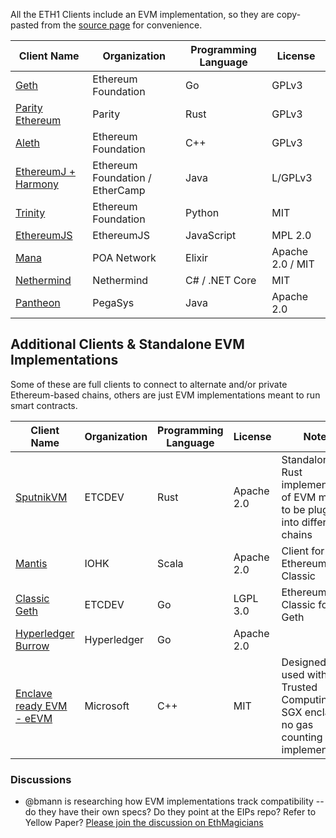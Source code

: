 <!-- TITLE: Ethereum Virtual Machine (EVM) Implementations -->
<!-- SUBTITLE: A list of all the EVM implementations, including private chains -->

All the ETH1 Clients include an EVM implementation, so they are copy-pasted from the [source page](/eth1/clients) for convenience.

|Client Name|Organization|Programming Language|License|
|---|---|---|---|
|[Geth](https://github.com/ethereum/go-ethereum)|Ethereum Foundation|Go|GPLv3|
|[Parity Ethereum](https://github.com/paritytech/parity-ethereum)|Parity|Rust|GPLv3|
|[Aleth](https://github.com/ethereum/aleth)|Ethereum Foundation|C++|GPLv3|
|[EthereumJ + Harmony](https://github.com/ethereum/ethereumj)|Ethereum Foundation / EtherCamp|Java|L/GPLv3|
|[Trinity](https://trinity.ethereum.org/)|Ethereum Foundation|Python|MIT|
|[EthereumJS](https://ethereumjs.github.io/)|EthereumJS|JavaScript|MPL 2.0|
|[Mana](https://github.com/mana-ethereum/mana)|POA Network|Elixir|Apache 2.0 / MIT|
|[Nethermind](https://github.com/tkstanczak/nethermind)|Nethermind|C# / .NET Core|MIT|
|[Pantheon](https://github.com/PegaSysEng/pantheon/)|PegaSys|Java|Apache 2.0|

## Additional Clients & Standalone EVM Implementations

Some of these are full clients to connect to alternate and/or private Ethereum-based chains, others are just EVM implementations meant to run smart contracts.

|Client Name|Organization|Programming Language|License|Notes|
|---|---|---|---|---|
|[SputnikVM](https://github.com/ETCDEVTeam/sputnikvm)|ETCDEV|Rust|Apache 2.0|Standalone Rust implementation of EVM meant to be plugged into different chains|
|[Mantis](https://github.com/input-output-hk/mantis/)|IOHK|Scala|Apache 2.0|Client for Ethereum Classic|
|[Classic Geth](https://github.com/ethereumproject/go-ethereum)|ETCDEV|Go|LGPL 3.0|Ethereum Classic fork of Geth|
|[Hyperledger Burrow](https://github.com/hyperledger/burrow)|Hyperledger|Go|Apache 2.0||
|[Enclave ready EVM - eEVM](https://github.com/microsoft/eevm)|Microsoft|C++|MIT|Designed to be used with Trusted Computing eg. SGX enclaves; no gas counting implemented|

### Discussions

* @bmann is researching how EVM implementations track compatibility -- do they have their own specs? Do they point at the EIPs repo? Refer to Yellow Paper? [Please join the discussion on EthMagicians](https://ethereum-magicians.org)

